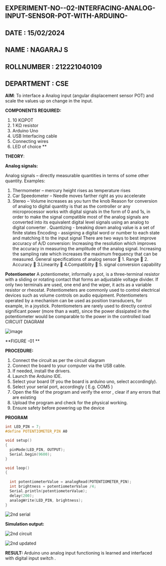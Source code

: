 ## EXPERIMENT-NO--02-INTERFACING-ANALOG-INPUT-SENSOR-POT-WITH-ARDUINO-
## DATE : 15/02/2024
## NAME : NAGARAJ S																			             
## ROLLNUMBER : 212221040109
## DEPARTMENT : CSE



**AIM**:  To interface a Analog  input (angular displacement sensor POT) and scale the values up on change in the input.


**COMPONENTS REQUIRED:**
1.	10 KΩPOT
2.	1 KΩ resistor 
3.	Arduino Uno 
4.	USB Interfacing cable 
5.	Connecting wires 
6.	LED of choice 
**


**THEORY**: 

**Analog signals:**

Analog signals – directly measurable quantities in terms of some other quantity.
Examples:
1. Thermometer – mercury height rises as temperature rises
2. Car Speedometer – Needle moves farther right as you accelerate
3. Stereo – Volume increases as you turn the knob
Reason for conversion of analog to digital quantity is that as the controller or any microprocessor works with digital signals in the form of 0 and 1s, in order to make the signal compatible  most of the analog signals are converted into its equivalent digital level signals using an analog to digital converter .
Quantizing - breaking down analog value is a set of finite states
Encoding - assigning a digital word or number to each state and matching it to the input signal
 There are two ways to best improve accuracy of A/D conversion:
Increasing the resolution which improves the accuracy in measuring the amplitude of the analog signal.
Increasing the sampling rate which increases the maximum frequency that can be measured.
General specifications of analog sensor
	1. Range
	2. Accuracy
	3.Linearity
	4.Compatiblity
	5. signal conversion capability

**Potentiometer**
A potentiometer, informally a pot, is a three-terminal resistor with a sliding or rotating contact that forms an adjustable voltage divider. If only two terminals are used, one end and the wiper, it acts as a variable resistor or rheostat.
Potentiometers are commonly used to control electrical devices such as volume controls on audio equipment. Potentiometers operated by a mechanism can be used as position transducers, for example, in a joystick. Potentiometers are rarely used to directly control significant power (more than a watt), since the power dissipated in the potentiometer would be comparable to the power in the controlled load
CIRCUIT DIAGRAM





![image](https://user-images.githubusercontent.com/36288975/163530788-eec3cdc3-95e8-4d2d-8349-6d0ea4c9439c.png)

**FIGURE -01
**

**PROCEDURE:**

1.	Connect the circuit as per the circuit diagram 
2.	Connect the board to your computer via the USB cable.
3.	If needed, install the drivers.
4.	Launch the Arduino IDE.
5.	Select your board (If you the board is arduino uno, select accordingly).
6.	Select your serial port, accordingly ( E.g. COM5 )
7.	Open the file of the program  and verify the error , clear if any errors that are existing 
8.	Upload the program and check for the physical working. 
9.	Ensure safety before powering up the device 



**PROGRAM** 
 
```ino
int LED_PIN = 7;
#define POTENTIOMETER_PIN A0

void setup()
{
  pinMode(LED_PIN, OUTPUT);
  Serial.begin(9600);
}

void loop()
{
  
  int potentiometerValue = analogRead(POTENTIOMETER_PIN);
  int brightness = potentiometerValue /4;
  Serial.println(potentiometerValue);
  delay(200);
  analogWrite(LED_PIN, brightness);
}

```




![2nd serial](https://github.com/nagaraj6618/EXPERIMENT-NO--02-INTERFACING-ANALOG-INPUT-SENSOR-POT-WITH-ARDUINO-/assets/127173574/882f7a30-95b0-471e-bc78-64e507faa7af)




**Simulation output:** 

![2nd circuit](https://github.com/nagaraj6618/EXPERIMENT-NO--02-INTERFACING-ANALOG-INPUT-SENSOR-POT-WITH-ARDUINO-/assets/127173574/75ca3f34-954f-450a-ba69-6c0941bee746)

![2nd updated](https://github.com/nagaraj6618/EXPERIMENT-NO--02-INTERFACING-ANALOG-INPUT-SENSOR-POT-WITH-ARDUINO-/assets/127173574/6efa537d-db87-44cf-aed7-503baad32534)





**RESULT:** Arduino uno analog input functioning is learned and interfaced with digital input switch .
